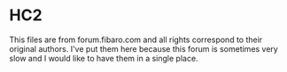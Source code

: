 # HC2

This files are from forum.fibaro.com and all rights correspond to their original authors. I've put them here because this forum is sometimes very slow and I would like to have them in a single place.

